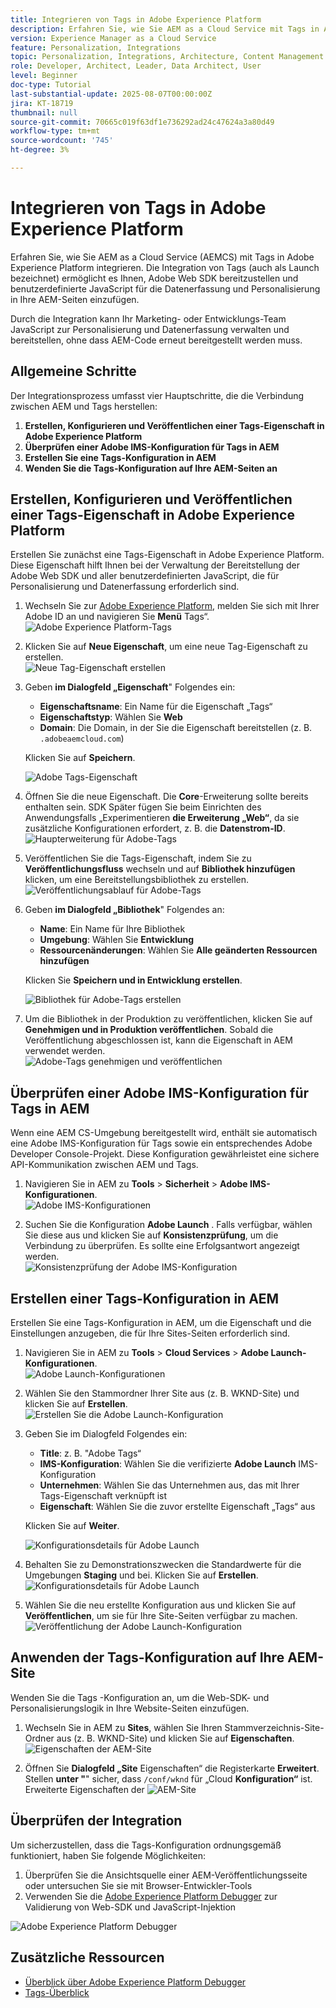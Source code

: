```yaml
---
title: Integrieren von Tags in Adobe Experience Platform
description: Erfahren Sie, wie Sie AEM as a Cloud Service mit Tags in Adobe Experience Platform integrieren. Die Integration ermöglicht es Ihnen, Adobe Web SDK bereitzustellen und benutzerdefinierte JavaScript für die Datenerfassung und Personalisierung in Ihre AEM-Seiten einzufügen.
version: Experience Manager as a Cloud Service
feature: Personalization, Integrations
topic: Personalization, Integrations, Architecture, Content Management
role: Developer, Architect, Leader, Data Architect, User
level: Beginner
doc-type: Tutorial
last-substantial-update: 2025-08-07T00:00:00Z
jira: KT-18719
thumbnail: null
source-git-commit: 70665c019f63df1e736292ad24c47624a3a80d49
workflow-type: tm+mt
source-wordcount: '745'
ht-degree: 3%

---
```



# Integrieren von Tags in Adobe Experience Platform

Erfahren Sie, wie Sie AEM as a Cloud Service (AEMCS) mit Tags in Adobe Experience Platform integrieren. Die Integration von Tags (auch als Launch bezeichnet) ermöglicht es Ihnen, Adobe Web SDK bereitzustellen und benutzerdefinierte JavaScript für die Datenerfassung und Personalisierung in Ihre AEM-Seiten einzufügen.

Durch die Integration kann Ihr Marketing- oder Entwicklungs-Team JavaScript zur Personalisierung und Datenerfassung verwalten und bereitstellen, ohne dass AEM-Code erneut bereitgestellt werden muss.

## Allgemeine Schritte

Der Integrationsprozess umfasst vier Hauptschritte, die die Verbindung zwischen AEM und Tags herstellen:

1. **Erstellen, Konfigurieren und Veröffentlichen einer Tags-Eigenschaft in Adobe Experience Platform**
2. **Überprüfen einer Adobe IMS-Konfiguration für Tags in AEM**
3. **Erstellen Sie eine Tags-Konfiguration in AEM**
4. **Wenden Sie die Tags-Konfiguration auf Ihre AEM-Seiten an**

## Erstellen, Konfigurieren und Veröffentlichen einer Tags-Eigenschaft in Adobe Experience Platform

Erstellen Sie zunächst eine Tags-Eigenschaft in Adobe Experience Platform. Diese Eigenschaft hilft Ihnen bei der Verwaltung der Bereitstellung der Adobe Web SDK und aller benutzerdefinierten JavaScript, die für Personalisierung und Datenerfassung erforderlich sind.

1. Wechseln Sie zur [Adobe Experience Platform](https://experience.adobe.com/platform), melden Sie sich mit Ihrer Adobe ID an und navigieren Sie **Menü** Tags“.\
   ![Adobe Experience Platform-Tags](../assets/setup/aep-tags.png)

2. Klicken Sie auf **Neue Eigenschaft**, um eine neue Tag-Eigenschaft zu erstellen.\
   ![Neue Tag-Eigenschaft erstellen](../assets/setup/aep-create-tags-property.png)

3. Geben **im Dialogfeld „Eigenschaft**&quot; Folgendes ein:
   - **Eigenschaftsname**: Ein Name für die Eigenschaft „Tags“
   - **Eigenschaftstyp**: Wählen Sie **Web**
   - **Domain**: Die Domain, in der Sie die Eigenschaft bereitstellen (z. B. `.adobeaemcloud.com`)

   Klicken Sie auf **Speichern**.

   ![Adobe Tags-Eigenschaft](../assets/setup/adobe-tags-property.png)

4. Öffnen Sie die neue Eigenschaft. Die **Core**-Erweiterung sollte bereits enthalten sein. SDK Später fügen Sie beim Einrichten des Anwendungsfalls „Experimentieren **die Erweiterung „Web“**, da sie zusätzliche Konfigurationen erfordert, z. B. die **Datenstrom-ID**.\
   ![Haupterweiterung für Adobe-Tags](../assets/setup/adobe-tags-core-extension.png)

5. Veröffentlichen Sie die Tags-Eigenschaft, indem Sie zu **Veröffentlichungsfluss** wechseln und auf **Bibliothek hinzufügen** klicken, um eine Bereitstellungsbibliothek zu erstellen.
   ![Veröffentlichungsablauf für Adobe-Tags](../assets/setup/adobe-tags-publishing-flow.png)

6. Geben **im Dialogfeld „Bibliothek**&quot; Folgendes an:
   - **Name**: Ein Name für Ihre Bibliothek
   - **Umgebung**: Wählen Sie **Entwicklung**
   - **Ressourcenänderungen**: Wählen Sie **Alle geänderten Ressourcen hinzufügen**

   Klicken Sie **Speichern und in Entwicklung erstellen**.

   ![Bibliothek für Adobe-Tags erstellen](../assets/setup/adobe-tags-create-library.png)

7. Um die Bibliothek in der Produktion zu veröffentlichen, klicken Sie auf **Genehmigen und in Produktion veröffentlichen**. Sobald die Veröffentlichung abgeschlossen ist, kann die Eigenschaft in AEM verwendet werden.\
   ![Adobe-Tags genehmigen und veröffentlichen](../assets/setup/adobe-tags-approve-publish.png)

## Überprüfen einer Adobe IMS-Konfiguration für Tags in AEM

Wenn eine AEM CS-Umgebung bereitgestellt wird, enthält sie automatisch eine Adobe IMS-Konfiguration für Tags sowie ein entsprechendes Adobe Developer Console-Projekt. Diese Konfiguration gewährleistet eine sichere API-Kommunikation zwischen AEM und Tags.

1. Navigieren Sie in AEM zu **Tools** > **Sicherheit** > **Adobe IMS-Konfigurationen**.\
   ![Adobe IMS-Konfigurationen](../assets/setup/aem-ims-configurations.png)

2. Suchen Sie die Konfiguration **Adobe Launch** . Falls verfügbar, wählen Sie diese aus und klicken Sie auf **Konsistenzprüfung**, um die Verbindung zu überprüfen. Es sollte eine Erfolgsantwort angezeigt werden.\
   ![Konsistenzprüfung der Adobe IMS-Konfiguration](../assets/setup/aem-ims-configuration-health-check.png)

## Erstellen einer Tags-Konfiguration in AEM

Erstellen Sie eine Tags-Konfiguration in AEM, um die Eigenschaft und die Einstellungen anzugeben, die für Ihre Sites-Seiten erforderlich sind.

1. Navigieren Sie in AEM zu **Tools** > **Cloud Services** > **Adobe Launch-Konfigurationen**.\
   ![Adobe Launch-Konfigurationen](../assets/setup/aem-launch-configurations.png)

2. Wählen Sie den Stammordner Ihrer Site aus (z. B. WKND-Site) und klicken Sie auf **Erstellen**.\
   ![Erstellen Sie die Adobe Launch-Konfiguration](../assets/setup/aem-create-launch-configuration.png)

3. Geben Sie im Dialogfeld Folgendes ein:
   - **Title**: z. B. &quot;Adobe Tags“
   - **IMS-Konfiguration**: Wählen Sie die verifizierte **Adobe Launch** IMS-Konfiguration
   - **Unternehmen**: Wählen Sie das Unternehmen aus, das mit Ihrer Tags-Eigenschaft verknüpft ist
   - **Eigenschaft**: Wählen Sie die zuvor erstellte Eigenschaft „Tags“ aus

   Klicken Sie auf **Weiter**.

   ![Konfigurationsdetails für Adobe Launch](../assets/setup/aem-launch-configuration-details.png)

4. Behalten Sie zu Demonstrationszwecken die Standardwerte für die Umgebungen **Staging** und **&#x200B;**&#x200B;bei. Klicken Sie auf **Erstellen**.\
   ![Konfigurationsdetails für Adobe Launch](../assets/setup/aem-launch-configuration-create.png)

5. Wählen Sie die neu erstellte Konfiguration aus und klicken Sie auf **Veröffentlichen**, um sie für Ihre Site-Seiten verfügbar zu machen.\
   ![Veröffentlichung der Adobe Launch-Konfiguration](../assets/setup/aem-launch-configuration-publish.png)

## Anwenden der Tags-Konfiguration auf Ihre AEM-Site

Wenden Sie die Tags -Konfiguration an, um die Web-SDK- und Personalisierungslogik in Ihre Website-Seiten einzufügen.

1. Wechseln Sie in AEM zu **Sites**, wählen Sie Ihren Stammverzeichnis-Site-Ordner aus (z. B. WKND-Site) und klicken Sie auf **Eigenschaften**.\
   ![Eigenschaften der AEM-Site](../assets/setup/aem-site-properties.png)

2. Öffnen Sie **Dialogfeld „Site** Eigenschaften“ die Registerkarte **Erweitert**. Stellen **unter &quot;**&quot; sicher, dass `/conf/wknd` für „Cloud **Konfiguration“** ist.\
   Erweiterte Eigenschaften der ![AEM-Site](../assets/setup/aem-site-advanced-properties.png)

## Überprüfen der Integration

Um sicherzustellen, dass die Tags-Konfiguration ordnungsgemäß funktioniert, haben Sie folgende Möglichkeiten:

1. Überprüfen Sie die Ansichtsquelle einer AEM-Veröffentlichungsseite oder untersuchen Sie sie mit Browser-Entwickler-Tools
2. Verwenden Sie die [Adobe Experience Platform Debugger](https://chromewebstore.google.com/detail/adobe-experience-platform/bfnnokhpnncpkdmbokanobigaccjkpob) zur Validierung von Web-SDK und JavaScript-Injektion

![Adobe Experience Platform Debugger](../assets/setup/aep-debugger.png)

## Zusätzliche Ressourcen

- [Überblick über Adobe Experience Platform Debugger](https://experienceleague.adobe.com/de/docs/experience-platform/debugger/home)
- [Tags-Überblick](https://experienceleague.adobe.com/de/docs/experience-platform/tags/home)
